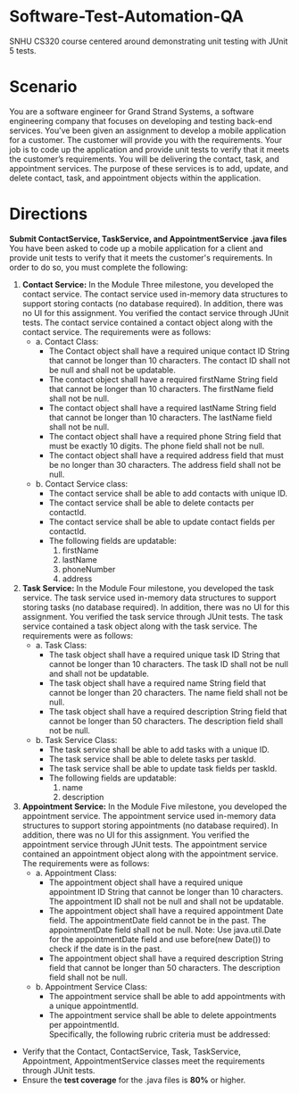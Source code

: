 # Software-Test-Automation-QA
SNHU CS320 course centered around demonstrating unit testing with JUnit 5 tests. 

# Scenario
You are a software engineer for Grand Strand Systems, a software engineering company that focuses on developing and testing back-end services. You’ve been given an assignment to develop a mobile application for a customer. The customer will provide you with the requirements. Your job is to code up the application and provide unit tests to verify that it meets the customer’s requirements. You will be delivering the contact, task, and appointment services. The purpose of these services is to add, update, and delete contact, task, and appointment objects within the application.

# Directions
**Submit ContactService, TaskService, and AppointmentService .java files**  
You have been asked to code up a mobile application for a client and provide unit tests to verify that it meets the customer's requirements. In order to do so, you must complete the following:
1. **Contact Service:** In the Module Three milestone, you developed the contact service. The contact service used in-memory data structures to support storing contacts (no database required). In addition, there was no UI for this assignment. You verified the contact service through JUnit tests. The contact service contained a contact object along with the contact service. The requirements were as follows:  
   * a. Contact Class:
      - The Contact object shall have a required unique contact ID String that cannot be longer than 10 characters. The contact ID shall not be null and shall not be updatable.
      - The contact object shall have a required firstName String field that cannot be longer than 10 characters. The firstName field shall not be null.
      - The contact object shall have a required lastName String field that cannot be longer than 10 characters. The lastName field shall not be null.
      - The contact object shall have a required phone String field that must be exactly 10 digits. The phone field shall not be null.
      - The contact object shall have a required address field that must be no longer than 30 characters. The address field shall not be null.
   * b. Contact Service class:  
      - The contact service shall be able to add contacts with unique ID.
      - The contact service shall be able to delete contacts per contactId.
      - The contact service shall be able to update contact fields per contactId.
      - The following fields are updatable:
        1. firstName
        2. lastName
        3. phoneNumber
        4. address  
2. **Task Service:** In the Module Four milestone, you developed the task service. The task service used in-memory data structures to support storing tasks (no database required). In addition, there was no UI for this assignment. You verified the task service through JUnit tests. The task service contained a task object along with the task service. The requirements were as follows:  
    * a. Task Class:
      - The task object shall have a required unique task ID String that cannot be longer than 10 characters. The task ID shall not be null and shall not be updatable.
      - The task object shall have a required name String field that cannot be longer than 20 characters. The name field shall not be null.
      - The task object shall have a required description String field that cannot be longer than 50 characters. The description field shall not be null.
    * b. Task Service Class:  
      - The task service shall be able to add tasks with a unique ID.
      - The task service shall be able to delete tasks per taskId.
      - The task service shall be able to update task fields per taskId.
      - The following fields are updatable: 
        1. name
        2. description  
3. **Appointment Service:** In the Module Five milestone, you developed the appointment service. The appointment service used in-memory data structures to support storing appointments (no database required). In addition, there was no UI for this assignment. You verified the appointment service through JUnit tests. The appointment service contained an appointment object along with the appointment service. The requirements were as follows:  
    * a. Appointment Class:  
      - The appointment object shall have a required unique appointment ID String that cannot be longer than 10 characters. The appointment ID shall not be null and shall not be updatable.
      - The appointment object shall have a required appointment Date field. The appointmentDate field cannot be in the past. The appointmentDate field shall not be null. Note: Use java.util.Date for the appointmentDate field and use before(new Date()) to check if the date is in the past.
      - The appointment object shall have a required description String field that cannot be longer than 50 characters. The description field shall not be null.
    * b. Appointment Service Class:  
      - The appointment service shall be able to add appointments with a unique appointmentId.
      - The appointment service shall be able to delete appointments per appointmentId.  
Specifically, the following rubric criteria must be addressed:  
  - Verify that the Contact, ContactService, Task, TaskService, Appointment, AppointmentService classes meet the requirements through JUnit tests.
  - Ensure the **test coverage** for the .java files is **80%** or higher.
